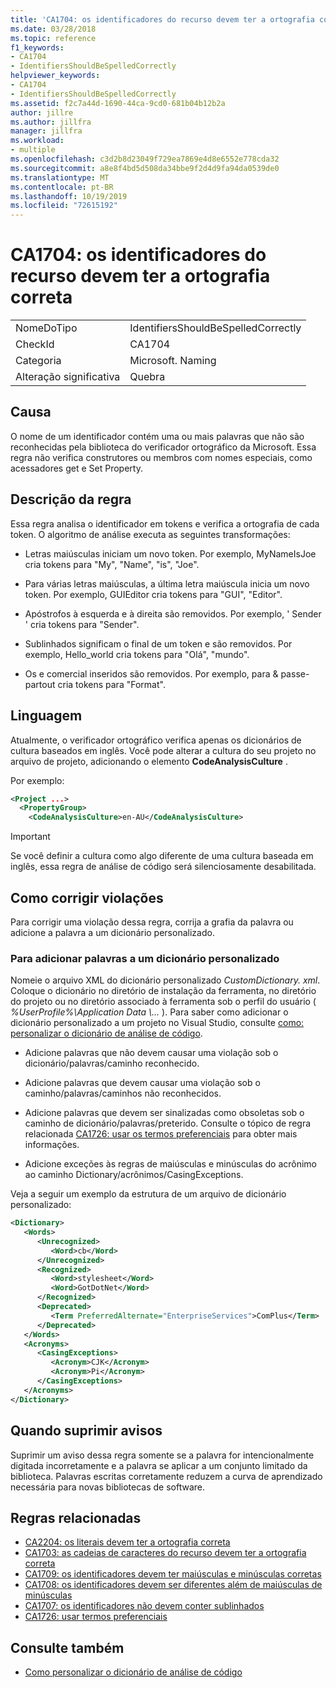 ```yaml
---
title: 'CA1704: os identificadores do recurso devem ter a ortografia correta'
ms.date: 03/28/2018
ms.topic: reference
f1_keywords:
- CA1704
- IdentifiersShouldBeSpelledCorrectly
helpviewer_keywords:
- CA1704
- IdentifiersShouldBeSpelledCorrectly
ms.assetid: f2c7a44d-1690-44ca-9cd0-681b04b12b2a
author: jillre
ms.author: jillfra
manager: jillfra
ms.workload:
- multiple
ms.openlocfilehash: c3d2b8d23049f729ea7869e4d8e6552e778cda32
ms.sourcegitcommit: a8e8f4bd5d508da34bbe9f2d4d9fa94da0539de0
ms.translationtype: MT
ms.contentlocale: pt-BR
ms.lasthandoff: 10/19/2019
ms.locfileid: "72615192"
---
```

# <a name="ca1704-identifiers-should-be-spelled-correctly"></a>CA1704: os identificadores do recurso devem ter a ortografia correta

|||
|-|-|
|NomeDoTipo|IdentifiersShouldBeSpelledCorrectly|
|CheckId|CA1704|
|Categoria|Microsoft. Naming|
|Alteração significativa|Quebra|

## <a name="cause"></a>Causa

O nome de um identificador contém uma ou mais palavras que não são reconhecidas pela biblioteca do verificador ortográfico da Microsoft. Essa regra não verifica construtores ou membros com nomes especiais, como acessadores get e Set Property.

## <a name="rule-description"></a>Descrição da regra

Essa regra analisa o identificador em tokens e verifica a ortografia de cada token. O algoritmo de análise executa as seguintes transformações:

- Letras maiúsculas iniciam um novo token. Por exemplo, MyNameIsJoe cria tokens para "My", "Name", "is", "Joe".

- Para várias letras maiúsculas, a última letra maiúscula inicia um novo token. Por exemplo, GUIEditor cria tokens para "GUI", "Editor".

- Apóstrofos à esquerda e à direita são removidos. Por exemplo, ' Sender ' cria tokens para "Sender".

- Sublinhados significam o final de um token e são removidos. Por exemplo, Hello_world cria tokens para "Olá", "mundo".

- Os e comercial inseridos são removidos. Por exemplo, para & passe-partout cria tokens para "Format".

## <a name="language"></a>Linguagem

Atualmente, o verificador ortográfico verifica apenas os dicionários de cultura baseados em inglês. Você pode alterar a cultura do seu projeto no arquivo de projeto, adicionando o elemento **CodeAnalysisCulture** .

Por exemplo:

```xml
<Project ...>
  <PropertyGroup>
    <CodeAnalysisCulture>en-AU</CodeAnalysisCulture>
```

> [!IMPORTANT]
> Se você definir a cultura como algo diferente de uma cultura baseada em inglês, essa regra de análise de código será silenciosamente desabilitada.

## <a name="how-to-fix-violations"></a>Como corrigir violações

Para corrigir uma violação dessa regra, corrija a grafia da palavra ou adicione a palavra a um dicionário personalizado.

### <a name="to-add-words-to-a-custom-dictionary"></a>Para adicionar palavras a um dicionário personalizado

Nomeie o arquivo XML do dicionário personalizado *CustomDictionary. xml*. Coloque o dicionário no diretório de instalação da ferramenta, no diretório do projeto ou no diretório associado à ferramenta sob o perfil do usuário ( *%UserProfile%\Application Data \\...* ). Para saber como adicionar o dicionário personalizado a um projeto no Visual Studio, consulte [como: personalizar o dicionário de análise de código](../code-quality/how-to-customize-the-code-analysis-dictionary.md).

- Adicione palavras que não devem causar uma violação sob o dicionário/palavras/caminho reconhecido.

- Adicione palavras que devem causar uma violação sob o caminho/palavras/caminhos não reconhecidos.

- Adicione palavras que devem ser sinalizadas como obsoletas sob o caminho de dicionário/palavras/preterido. Consulte o tópico de regra relacionada [CA1726: usar os termos preferenciais](../code-quality/ca1726.md) para obter mais informações.

- Adicione exceções às regras de maiúsculas e minúsculas do acrônimo ao caminho Dictionary/acrônimos/CasingExceptions.

Veja a seguir um exemplo da estrutura de um arquivo de dicionário personalizado:

```xml
<Dictionary>
   <Words>
      <Unrecognized>
         <Word>cb</Word>
      </Unrecognized>
      <Recognized>
         <Word>stylesheet</Word>
         <Word>GotDotNet</Word>
      </Recognized>
      <Deprecated>
         <Term PreferredAlternate="EnterpriseServices">ComPlus</Term>
      </Deprecated>
   </Words>
   <Acronyms>
      <CasingExceptions>
         <Acronym>CJK</Acronym>
         <Acronym>Pi</Acronym>
      </CasingExceptions>
   </Acronyms>
</Dictionary>
```

## <a name="when-to-suppress-warnings"></a>Quando suprimir avisos

Suprimir um aviso dessa regra somente se a palavra for intencionalmente digitada incorretamente e a palavra se aplicar a um conjunto limitado da biblioteca. Palavras escritas corretamente reduzem a curva de aprendizado necessária para novas bibliotecas de software.

## <a name="related-rules"></a>Regras relacionadas

- [CA2204: os literais devem ter a ortografia correta](../code-quality/ca2204.md)
- [CA1703: as cadeias de caracteres do recurso devem ter a ortografia correta](../code-quality/ca1703.md)
- [CA1709: os identificadores devem ter maiúsculas e minúsculas corretas](../code-quality/ca1709.md)
- [CA1708: os identificadores devem ser diferentes além de maiúsculas de minúsculas](../code-quality/ca1708.md)
- [CA1707: os identificadores não devem conter sublinhados](../code-quality/ca1707.md)
- [CA1726: usar termos preferenciais](../code-quality/ca1726.md)

## <a name="see-also"></a>Consulte também

- [Como personalizar o dicionário de análise de código](../code-quality/how-to-customize-the-code-analysis-dictionary.md)

